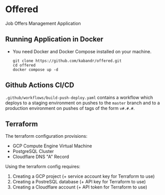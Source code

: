 # Offered

Job Offers Management Application

## Running Application in Docker 

- You need Docker and Docker Compose installed on your machine.

    ```
    git clone https://github.com/kabandr/offered.git
    cd offered
    docker compose up -d
    ```

## Github Actions CI/CD

`.github/workflows/build-push-deploy.yaml` contains a workflow which deploys to a staging environment on pushes to the `master` branch and to a production environment on pushes of tags of the form `v#.#.#`.

## Terraform

The terraform configuration provisions:
- GCP Compute Engine Virtual Machine
- PostgreSQL Cluster
- Cloudflare DNS "A" Record

Using the terraform config requires:
1) Creating a GCP project (+ service account key for Terraform to use)
2) Creating a PostreSQL database (+ API key for Terraform to use)
3) Creating a Cloudflare account (+ API token for Terraform to use)

